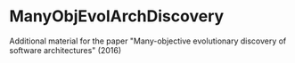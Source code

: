 # ManyObjEvolArchDiscovery
Additional material for the paper "Many-objective evolutionary discovery of software architectures" (2016)
